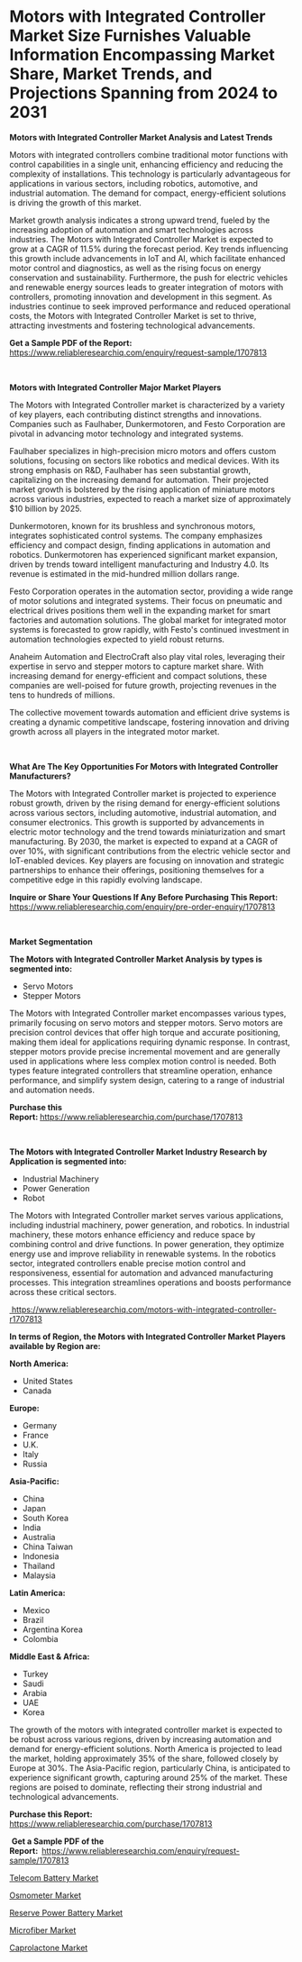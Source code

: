 <p><h1>Motors with Integrated Controller Market Size Furnishes Valuable Information Encompassing Market Share, Market Trends, and Projections Spanning from 2024 to 2031</h1></p><p><strong>Motors with Integrated Controller Market Analysis and Latest Trends</strong></p>
<p><p>Motors with integrated controllers combine traditional motor functions with control capabilities in a single unit, enhancing efficiency and reducing the complexity of installations. This technology is particularly advantageous for applications in various sectors, including robotics, automotive, and industrial automation. The demand for compact, energy-efficient solutions is driving the growth of this market.</p><p>Market growth analysis indicates a strong upward trend, fueled by the increasing adoption of automation and smart technologies across industries. The Motors with Integrated Controller Market is expected to grow at a CAGR of 11.5% during the forecast period. Key trends influencing this growth include advancements in IoT and AI, which facilitate enhanced motor control and diagnostics, as well as the rising focus on energy conservation and sustainability. Furthermore, the push for electric vehicles and renewable energy sources leads to greater integration of motors with controllers, promoting innovation and development in this segment. As industries continue to seek improved performance and reduced operational costs, the Motors with Integrated Controller Market is set to thrive, attracting investments and fostering technological advancements.</p></p>
<p><strong>Get a Sample PDF of the Report:&nbsp;</strong> <a href="https://www.reliableresearchiq.com/enquiry/request-sample/1707813?utm_campaign=1141&utm_medium=2&utm_source=Github&utm_content=ia&utm_term=07102024&utm_id=motors-with-integrated-controller">https://www.reliableresearchiq.com/enquiry/request-sample/1707813</a></p>
<p>&nbsp;</p>
<p><strong>Motors with Integrated Controller Major Market Players</strong></p>
<p><p>The Motors with Integrated Controller market is characterized by a variety of key players, each contributing distinct strengths and innovations. Companies such as Faulhaber, Dunkermotoren, and Festo Corporation are pivotal in advancing motor technology and integrated systems. </p><p>Faulhaber specializes in high-precision micro motors and offers custom solutions, focusing on sectors like robotics and medical devices. With its strong emphasis on R&D, Faulhaber has seen substantial growth, capitalizing on the increasing demand for automation. Their projected market growth is bolstered by the rising application of miniature motors across various industries, expected to reach a market size of approximately $10 billion by 2025.</p><p>Dunkermotoren, known for its brushless and synchronous motors, integrates sophisticated control systems. The company emphasizes efficiency and compact design, finding applications in automation and robotics. Dunkermotoren has experienced significant market expansion, driven by trends toward intelligent manufacturing and Industry 4.0. Its revenue is estimated in the mid-hundred million dollars range.</p><p>Festo Corporation operates in the automation sector, providing a wide range of motor solutions and integrated systems. Their focus on pneumatic and electrical drives positions them well in the expanding market for smart factories and automation solutions. The global market for integrated motor systems is forecasted to grow rapidly, with Festo's continued investment in automation technologies expected to yield robust returns.</p><p>Anaheim Automation and ElectroCraft also play vital roles, leveraging their expertise in servo and stepper motors to capture market share. With increasing demand for energy-efficient and compact solutions, these companies are well-poised for future growth, projecting revenues in the tens to hundreds of millions.</p><p>The collective movement towards automation and efficient drive systems is creating a dynamic competitive landscape, fostering innovation and driving growth across all players in the integrated motor market.</p></p>
<p>&nbsp;</p>
<p><strong>What Are The Key Opportunities For Motors with Integrated Controller Manufacturers?</strong></p>
<p><p>The Motors with Integrated Controller market is projected to experience robust growth, driven by the rising demand for energy-efficient solutions across various sectors, including automotive, industrial automation, and consumer electronics. This growth is supported by advancements in electric motor technology and the trend towards miniaturization and smart manufacturing. By 2030, the market is expected to expand at a CAGR of over 10%, with significant contributions from the electric vehicle sector and IoT-enabled devices. Key players are focusing on innovation and strategic partnerships to enhance their offerings, positioning themselves for a competitive edge in this rapidly evolving landscape.</p></p>
<p><strong>Inquire or Share Your Questions If Any Before Purchasing This Report:</strong> <a href="https://www.reliableresearchiq.com/enquiry/pre-order-enquiry/1707813?utm_campaign=1141&utm_medium=2&utm_source=Github&utm_content=ia&utm_term=07102024&utm_id=motors-with-integrated-controller">https://www.reliableresearchiq.com/enquiry/pre-order-enquiry/1707813</a></p>
<p>&nbsp;</p>
<p><strong>Market Segmentation</strong></p>
<p><strong>The Motors with Integrated Controller Market Analysis by types is segmented into:</strong></p>
<p><ul><li>Servo Motors</li><li>Stepper Motors</li></ul></p>
<p><p>The Motors with Integrated Controller market encompasses various types, primarily focusing on servo motors and stepper motors. Servo motors are precision control devices that offer high torque and accurate positioning, making them ideal for applications requiring dynamic response. In contrast, stepper motors provide precise incremental movement and are generally used in applications where less complex motion control is needed. Both types feature integrated controllers that streamline operation, enhance performance, and simplify system design, catering to a range of industrial and automation needs.</p></p>
<p><strong>Purchase this Report:&nbsp;</strong><a href="https://www.reliableresearchiq.com/purchase/1707813?utm_campaign=1141&utm_medium=2&utm_source=Github&utm_content=ia&utm_term=07102024&utm_id=motors-with-integrated-controller">https://www.reliableresearchiq.com/purchase/1707813</a></p>
<p>&nbsp;</p>
<p><strong>The Motors with Integrated Controller Market Industry Research by Application is segmented into:</strong></p>
<p><ul><li>Industrial Machinery</li><li>Power Generation</li><li>Robot</li></ul></p>
<p><p>The Motors with Integrated Controller market serves various applications, including industrial machinery, power generation, and robotics. In industrial machinery, these motors enhance efficiency and reduce space by combining control and drive functions. In power generation, they optimize energy use and improve reliability in renewable systems. In the robotics sector, integrated controllers enable precise motion control and responsiveness, essential for automation and advanced manufacturing processes. This integration streamlines operations and boosts performance across these critical sectors.</p></p>
<p><a href="https://www.reliableresearchiq.com/motors-with-integrated-controller-r1707813?utm_campaign=1141&utm_medium=2&utm_source=Github&utm_content=ia&utm_term=07102024&utm_id=motors-with-integrated-controller">&nbsp;https://www.reliableresearchiq.com/motors-with-integrated-controller-r1707813</a></p>
<p><strong>In terms of Region, the Motors with Integrated Controller Market Players available by Region are:</strong></p>
<p>
    <p> <strong> North America: </strong>
        <ul>
            <li>United States</li>
            <li>Canada</li>
        </ul>
        </p> 
    <p> <strong> Europe: </strong>
        <ul>
            <li>Germany</li>
            <li>France</li>
            <li>U.K.</li>
            <li>Italy</li>
            <li>Russia</li>
        </ul>
        </p> 
    <p> <strong> Asia-Pacific: </strong>
        <ul>
            <li>China</li>
            <li>Japan</li>
            <li>South Korea</li>
            <li>India</li>
            <li>Australia</li>
            <li>China Taiwan</li>
            <li>Indonesia</li>
            <li>Thailand</li>
            <li>Malaysia</li>
        </ul>
        </p> 
    <p> <strong> Latin America: </strong>
        <ul>
            <li>Mexico</li>
            <li>Brazil</li>
            <li>Argentina Korea</li>
            <li>Colombia</li>
        </ul>
        </p> 
    <p> <strong> Middle East & Africa: </strong>
        <ul>
            <li>Turkey</li>
            <li>Saudi</li>
            <li>Arabia</li>
            <li>UAE</li>
            <li>Korea</li>
        </ul>
    </p>
    </p>
<p><p>The growth of the motors with integrated controller market is expected to be robust across various regions, driven by increasing automation and demand for energy-efficient solutions. North America is projected to lead the market, holding approximately 35% of the share, followed closely by Europe at 30%. The Asia-Pacific region, particularly China, is anticipated to experience significant growth, capturing around 25% of the market. These regions are poised to dominate, reflecting their strong industrial and technological advancements.</p></p>
<p><strong>Purchase this Report: </strong><a href="https://www.reliableresearchiq.com/purchase/1707813?utm_campaign=1141&utm_medium=2&utm_source=Github&utm_content=ia&utm_term=07102024&utm_id=motors-with-integrated-controller">https://www.reliableresearchiq.com/purchase/1707813</a></p>
<p>&nbsp;<strong>Get a Sample PDF of the Report:&nbsp;&nbsp;</strong><a href="https://www.reliableresearchiq.com/enquiry/request-sample/1707813?utm_campaign=1141&utm_medium=2&utm_source=Github&utm_content=ia&utm_term=07102024&utm_id=motors-with-integrated-controller">https://www.reliableresearchiq.com/enquiry/request-sample/1707813</a></p>
<p><strong></strong></p>
<p><p><a href="https://issuu.com/reportprime-2/docs/telecom-battery-market-size-2030.pp_4e0ad321c7f470?utm_campaign=1141&utm_medium=2&utm_source=Github&utm_content=ia&utm_term=07102024&utm_id=motors-with-integrated-controller">Telecom Battery Market</a></p><p><a href="https://www.linkedin.com/pulse/osmometer-market-analysis-product-segmentation-regional-forecasts-pzc4e?utm_campaign=1141&utm_medium=2&utm_source=Github&utm_content=ia&utm_term=07102024&utm_id=motors-with-integrated-controller">Osmometer Market</a></p><p><a href="https://issuu.com/reportprime-2/docs/reserve-power-battery-market-size-2_7afdda53ef6534?utm_campaign=1141&utm_medium=2&utm_source=Github&utm_content=ia&utm_term=07102024&utm_id=motors-with-integrated-controller">Reserve Power Battery Market</a></p><p><a href="https://www.linkedin.com/pulse/strategic-market-insights-navigating-global-microfiber-2wdye?utm_campaign=1141&utm_medium=2&utm_source=Github&utm_content=ia&utm_term=07102024&utm_id=motors-with-integrated-controller">Microfiber Market</a></p><p><a href="https://www.linkedin.com/pulse/strategic-forecast-caprolactone-market-growth-trends-size-lrv2e?utm_campaign=1141&utm_medium=2&utm_source=Github&utm_content=ia&utm_term=07102024&utm_id=motors-with-integrated-controller">Caprolactone Market</a></p></p>